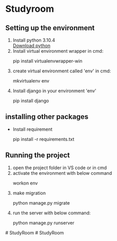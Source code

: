# Studyroom
<h2>Setting up the environment</h2>
<ol>
  <li>Install python 3.10.4</li>
  <a href="https://www.python.org/ftp/python/3.10.4/python-3.10.4-amd64.exe">Download python</a>
  <li>Install virtual environment wrapper in cmd:  </li>
  <p>pip install virtualenvwrapper-win</p>
  <li>create virtual environment called 'env' in cmd:</li>
  <p>mkvirtualenv env</p>
  <li> Install django in your environment 'env' </li>
  <p>pip install django</p>
  </ol>
  <h2>installing other packages</h2>
  <ul>
   <li>Install requirement</li>
   <p>pip install -r requirements.txt</p>
   </ul> 
   <h2>Running the project</h2>
   <ol>
  <li>open the project folder in VS code or in cmd</li>
  <li> activate the environment with below command</li>
  <p>workon env</p>
  <li>make migration</li>
  <p>python manage.py migrate</p>
  <li>run the server with below command:</li>
  <p>python manage.py runserver</p>
  </ol>#   S t u d y R o o m  
 #   S t u d y R o o m  
 